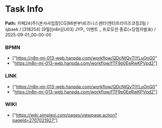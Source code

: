 # Task Info

**Path:** 카페24(주)\본사사업장\[CG]MI본부\비즈니스센터\엔터프라이즈코칭2팀 / sjbaek / [318254] [9월][n8n][U03] JYP_ 이벤트 _ 프로모션 종료(+당첨자발표) / 2025-09-01_00-00-00

### BPMN
- ["https://n8n-mi-013-web.hanpda.com/workflow/QDcNtQyTIYLuOnG0"
- "https://n8n-mi-013-web.hanpda.com/workflow/fTF9p0EeRwKPVpd2"]

### LINK
- ["https://n8n-mi-013-web.hanpda.com/workflow/QDcNtQyTIYLuOnG0"
- "https://n8n-mi-013-web.hanpda.com/workflow/fTF9p0EeRwKPVpd2"]

### WIKI
- ["https://wiki.simplexi.com/pages/viewpage.action?pageId=2707021927"]


